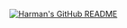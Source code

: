 [![Harman's GitHub README](https://api.harmansandhu.tech/?username=gliverCouto&bg=white&fill=black&txt=Technical&nbsp&Writer&avatar=false)](https://github.com/Harman-Sandhu/github-readme-generator)
